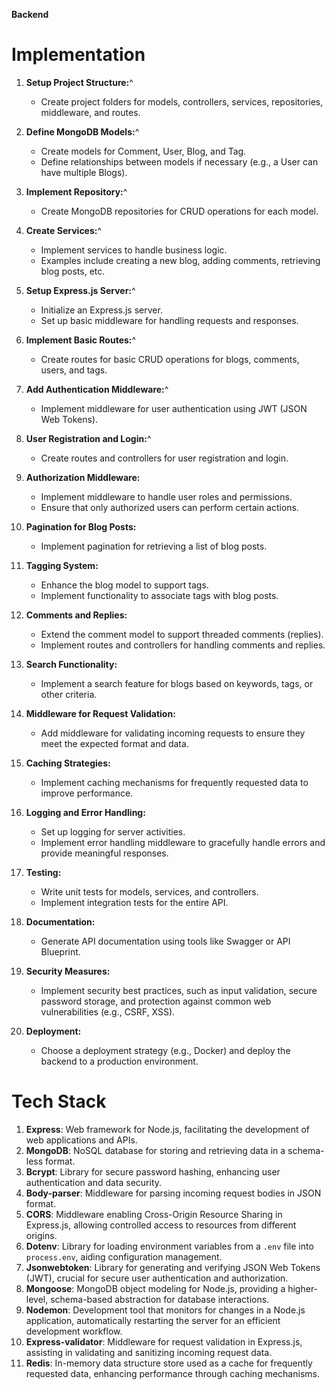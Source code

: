 __**Backend**__

# Implementation

1. **Setup Project Structure:**^

   - Create project folders for models, controllers, services, repositories, middleware, and routes.

2. **Define MongoDB Models:**^

   - Create models for Comment, User, Blog, and Tag.
   - Define relationships between models if necessary (e.g., a User can have multiple Blogs).

3. **Implement Repository:**^

   - Create MongoDB repositories for CRUD operations for each model.

4. **Create Services:**^

   - Implement services to handle business logic.
   - Examples include creating a new blog, adding comments, retrieving blog posts, etc.

5. **Setup Express.js Server:**^

   - Initialize an Express.js server.
   - Set up basic middleware for handling requests and responses.

6. **Implement Basic Routes:**^

   - Create routes for basic CRUD operations for blogs, comments, users, and tags.

7. **Add Authentication Middleware:**^

   - Implement middleware for user authentication using JWT (JSON Web Tokens).

8. **User Registration and Login:**^

   - Create routes and controllers for user registration and login.

9. **Authorization Middleware:**

   - Implement middleware to handle user roles and permissions.
   - Ensure that only authorized users can perform certain actions.

10. **Pagination for Blog Posts:**

    - Implement pagination for retrieving a list of blog posts.

11. **Tagging System:**

    - Enhance the blog model to support tags.
    - Implement functionality to associate tags with blog posts.

12. **Comments and Replies:**

    - Extend the comment model to support threaded comments (replies).
    - Implement routes and controllers for handling comments and replies.

13. **Search Functionality:**

    - Implement a search feature for blogs based on keywords, tags, or other criteria.

14. **Middleware for Request Validation:**

    - Add middleware for validating incoming requests to ensure they meet the expected format and data.

15. **Caching Strategies:**

    - Implement caching mechanisms for frequently requested data to improve performance.

16. **Logging and Error Handling:**

    - Set up logging for server activities.
    - Implement error handling middleware to gracefully handle errors and provide meaningful responses.

17. **Testing:**

    - Write unit tests for models, services, and controllers.
    - Implement integration tests for the entire API.

18. **Documentation:**

    - Generate API documentation using tools like Swagger or API Blueprint.

19. **Security Measures:**

    - Implement security best practices, such as input validation, secure password storage, and protection against common web vulnerabilities (e.g., CSRF, XSS).

20. **Deployment:**
    - Choose a deployment strategy (e.g., Docker) and deploy the backend to a production environment.

# Tech Stack

1. **Express**: Web framework for Node.js, facilitating the development of web applications and APIs.
2. **MongoDB**: NoSQL database for storing and retrieving data in a schema-less format.
3. **Bcrypt**: Library for secure password hashing, enhancing user authentication and data security.
4. **Body-parser**: Middleware for parsing incoming request bodies in JSON format.
5. **CORS**: Middleware enabling Cross-Origin Resource Sharing in Express.js, allowing controlled access to resources from different origins.
6. **Dotenv**: Library for loading environment variables from a `.env` file into `process.env`, aiding configuration management.
7. **Jsonwebtoken**: Library for generating and verifying JSON Web Tokens (JWT), crucial for secure user authentication and authorization.
8. **Mongoose**: MongoDB object modeling for Node.js, providing a higher-level, schema-based abstraction for database interactions.
9. **Nodemon**: Development tool that monitors for changes in a Node.js application, automatically restarting the server for an efficient development workflow.
10. **Express-validator**: Middleware for request validation in Express.js, assisting in validating and sanitizing incoming request data.
11. **Redis**: In-memory data structure store used as a cache for frequently requested data, enhancing performance through caching mechanisms.

